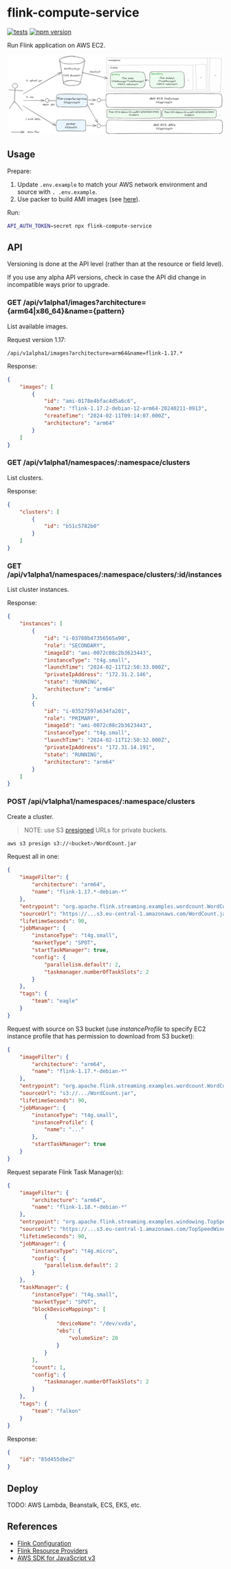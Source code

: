 # flink-compute-service

[![tests](https://github.com/akornatskyy/flink-compute-service/actions/workflows/tests.yml/badge.svg)](https://github.com/akornatskyy/flink-compute-service/actions/workflows/tests.yml) [![npm version](https://badge.fury.io/js/flink-compute-service.svg)](https://www.npmjs.com/package/flink-compute-service)

Run Flink application on AWS EC2.

![diagram](misc/docs/diagram.png)

## Usage

Prepare:

1. Update `.env.example` to match your AWS network environment and
source with `. .env.example`.
2. Use packer to build AMI images (see [here](./misc/packer/README.md)).

Run:

```sh
API_AUTH_TOKEN=secret npx flink-compute-service
```

## API

Versioning is done at the API level (rather than at the resource or field
level).

If you use any alpha API versions, check in case the API did change in
incompatible ways prior to upgrade.

### GET /api/v1alpha1/images?architecture={arm64|x86_64}&name={pattern}

List available images.

Request version 1.17:

```text
/api/v1alpha1/images?architecture=arm64&name=flink-1.17.*
```

Response:

```json
{
    "images": [
        {
            "id": "ami-0178e4bfac4d5a6c6",
            "name": "flink-1.17.2-debian-12-arm64-20240211-0913",
            "createTime": "2024-02-11T09:14:07.000Z",
            "architecture": "arm64"
        }
    ]
}
```

### GET /api/v1alpha1/namespaces/:namespace/clusters

List clusters.

Response:

```json
{
    "clusters": [
        {
            "id": "b51c5782b0"
        }
    ]
}
```

### GET /api/v1alpha1/namespaces/:namespace/clusters/:id/instances

List cluster instances.

Response:

```json
{
    "instances": [
        {
            "id": "i-03780b47356565a90",
            "role": "SECONDARY",
            "imageId": "ami-0072c08c2b3623443",
            "instanceType": "t4g.small",
            "launchTime": "2024-02-11T12:50:33.000Z",
            "privateIpAddress": "172.31.2.146",
            "state": "RUNNING",
            "architecture": "arm64"
        },
        {
            "id": "i-03527597a634fa201",
            "role": "PRIMARY",
            "imageId": "ami-0072c08c2b3623443",
            "instanceType": "t4g.small",
            "launchTime": "2024-02-11T12:50:32.000Z",
            "privateIpAddress": "172.31.14.191",
            "state": "RUNNING",
            "architecture": "arm64"
        }
    ]
}
```

### POST /api/v1alpha1/namespaces/:namespace/clusters

Create a cluster.

> NOTE: use S3 [presigned](https://docs.aws.amazon.com/cli/latest/reference/s3/presign.html) URLs for private buckets.

```sh
aws s3 presign s3://<bucket>/WordCount.jar
```

Request all in one:

```json
{
    "imageFilter": {
        "architecture": "arm64",
        "name": "flink-1.17.*-debian-*"
    },
    "entrypoint": "org.apache.flink.streaming.examples.wordcount.WordCount",
    "sourceUrl": "https://...s3.eu-central-1.amazonaws.com/WordCount.jar?...",
    "lifetimeSeconds": 90,
    "jobManager": {
        "instanceType": "t4g.small",
        "marketType": "SPOT",
        "startTaskManager": true,
        "config": {
            "parallelism.default": 2,
            "taskmanager.numberOfTaskSlots": 2
        }
    },
    "tags": {
        "team": "eagle"
    }
}
```

Request with source on S3 bucket (use *instanceProfile* to specify EC2 instance
profile that has permission to download from S3 bucket):

```json
{
    "imageFilter": {
        "architecture": "arm64",
        "name": "flink-1.17.*-debian-*"
    },
    "entrypoint": "org.apache.flink.streaming.examples.wordcount.WordCount",
    "sourceUrl": "s3://.../WordCount.jar",
    "lifetimeSeconds": 90,
    "jobManager": {
        "instanceType": "t4g.small",
        "instanceProfile": {
            "name": "..."
        },
        "startTaskManager": true
    }
}
```

Request separate Flink Task Manager(s):

```json
{
    "imageFilter": {
        "architecture": "arm64",
        "name": "flink-1.18.*-debian-*"
    },
    "entrypoint": "org.apache.flink.streaming.examples.windowing.TopSpeedWindowing",
    "sourceUrl": "https://...s3.eu-central-1.amazonaws.com/TopSpeedWindowing.jar?...",
    "lifetimeSeconds": 90,
    "jobManager": {
        "instanceType": "t4g.micro",
        "config": {
            "parallelism.default": 2
        }
    },
    "taskManager": {
        "instanceType": "t4g.small",
        "marketType": "SPOT",
        "blockDeviceMappings": [
            {
                "deviceName": "/dev/xvda",
                "ebs": {
                    "volumeSize": 20
                }
            }
        ],
        "count": 1,
        "config": {
            "taskmanager.numberOfTaskSlots": 2
        }
    },
    "tags": {
        "team": "falkon"
    }
}
```

Response:

```json
{
    "id": "85d455dbe2"
}
```

## Deploy

TODO: AWS Lambda, Beanstalk, ECS, EKS, etc.

## References

- [Flink Configuration](https://nightlies.apache.org/flink/flink-docs-master/docs/deployment/config/)
- [Flink Resource Providers](https://nightlies.apache.org/flink/flink-docs-master/docs/deployment/resource-providers/standalone/overview)
- [AWS SDK for JavaScript v3](https://docs.aws.amazon.com/AWSJavaScriptSDK/v3/latest/client/ec2/)
